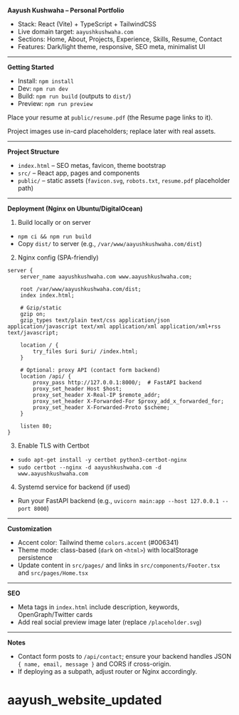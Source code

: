 **Aayush Kushwaha – Personal Portfolio**

- Stack: React (Vite) + TypeScript + TailwindCSS
- Live domain target: `aayushkushwaha.com`
- Sections: Home, About, Projects, Experience, Skills, Resume, Contact
- Features: Dark/light theme, responsive, SEO meta, minimalist UI

---

**Getting Started**

- Install: `npm install`
- Dev: `npm run dev`
- Build: `npm run build` (outputs to `dist/`)
- Preview: `npm run preview`

Place your resume at `public/resume.pdf` (the Resume page links to it).

Project images use in-card placeholders; replace later with real assets.

---

**Project Structure**

- `index.html` – SEO metas, favicon, theme bootstrap
- `src/` – React app, pages and components
- `public/` – static assets (`favicon.svg`, `robots.txt`, `resume.pdf` placeholder path)

---

**Deployment (Nginx on Ubuntu/DigitalOcean)**

1) Build locally or on server

- `npm ci && npm run build`
- Copy `dist/` to server (e.g., `/var/www/aayushkushwaha.com/dist`)

2) Nginx config (SPA-friendly)

```
server {
    server_name aayushkushwaha.com www.aayushkushwaha.com;

    root /var/www/aayushkushwaha.com/dist;
    index index.html;

    # Gzip/static
    gzip on;
    gzip_types text/plain text/css application/json application/javascript text/xml application/xml application/xml+rss text/javascript;

    location / {
        try_files $uri $uri/ /index.html;
    }

    # Optional: proxy API (contact form backend)
    location /api/ {
        proxy_pass http://127.0.0.1:8000/;  # FastAPI backend
        proxy_set_header Host $host;
        proxy_set_header X-Real-IP $remote_addr;
        proxy_set_header X-Forwarded-For $proxy_add_x_forwarded_for;
        proxy_set_header X-Forwarded-Proto $scheme;
    }

    listen 80;
}
```

3) Enable TLS with Certbot

- `sudo apt-get install -y certbot python3-certbot-nginx`
- `sudo certbot --nginx -d aayushkushwaha.com -d www.aayushkushwaha.com`

4) Systemd service for backend (if used)

- Run your FastAPI backend (e.g., `uvicorn main:app --host 127.0.0.1 --port 8000`)

---

**Customization**

- Accent color: Tailwind theme `colors.accent` (#006341)
- Theme mode: class-based (`dark` on `<html>`) with localStorage persistence
- Update content in `src/pages/` and links in `src/components/Footer.tsx` and `src/pages/Home.tsx`

---

**SEO**

- Meta tags in `index.html` include description, keywords, OpenGraph/Twitter cards
- Add real social preview image later (replace `/placeholder.svg`)

---

**Notes**

- Contact form posts to `/api/contact`; ensure your backend handles JSON `{ name, email, message }` and CORS if cross-origin.
- If deploying as a subpath, adjust router or Nginx accordingly.

# aayush_website_updated
